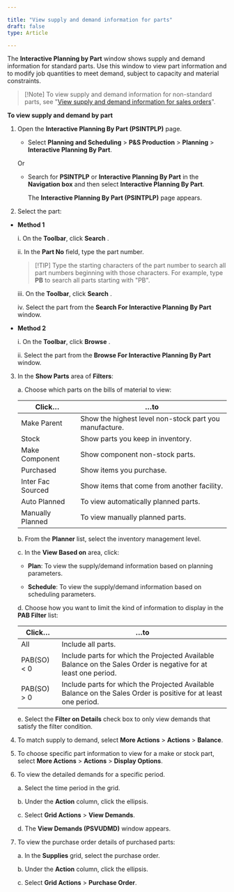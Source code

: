 ```yaml
---

title: "View supply and demand information for parts"
draft: false
type: Article

---
```


The **Interactive Planning by Part** window shows supply and demand information for standard parts. Use this window to view part information and to modify job quantities to meet demand, subject to capacity and material constraints.

> [!Note] To view supply and demand information for non-standard parts, see "[View supply and demand information for sales orders](view-supply-and-demand-by-sales-order.md)".

**To view supply and demand by part**

1. Open the **Interactive Planning By Part (PSINTPLP)** page.

    - Select **Planning and Scheduling** > **P&S Production** > **Planning** > **Interactive Planning By Part**.

    Or

    - Search for **PSINTPLP** or **Interactive Planning By Part** in the **Navigation box** and then select **Interactive Planning By Part**.

        The **Interactive Planning By Part (PSINTPLP)** page appears.

2. Select the part:

- **Method 1**

    i. On the **Toolbar**, click **Search** .

    ii. In the **Part No** field, type the part number.

    > [!TIP] Type the starting characters of the part number to search all part numbers beginning with those characters. For example, type **PB** to search all parts starting with "PB".

    iii. On the **Toolbar**, click **Search** .

    iv. Select the part from the **Search For Interactive Planning By Part** window.

- **Method 2**

    i. On the **Toolbar**, click **Browse** .

    ii. Select the part from the **Browse For Interactive Planning By Part** window.

3. In the **Show Parts** area of **Filters**:

    a. Choose which parts on the bills of material to view:

    | Click…             | …to                                                     |
    |--------------------|---------------------------------------------------------|
    | Make Parent        | Show the highest level non-stock part you manufacture.  |
    | Stock              | Show parts you keep in inventory.                       |
    | Make Component     | Show component non-stock parts.                         |
    | Purchased          | Show items you purchase.                                |
    | Inter Fac Sourced  | Show items that come from another facility.             |
    | Auto Planned       | To view automatically planned parts.                    |
    | Manually Planned   | To view manually planned parts.                         |

    b. From the **Planner** list, select the inventory management level.

    c. In the **View Based on** area, click:

    - **Plan**: To view the supply/demand information based on planning parameters.

    - **Schedule**: To view the supply/demand information based on scheduling parameters.

    d. Choose how you want to limit the kind of information to display in the **PAB Filter** list:

    | Click…        | …to                                                                                                             |
    |---------------|-----------------------------------------------------------------------------------------------------------------|
    | All           | Include all parts.                                                                                              |
    | PAB(SO) \< 0    | Include parts for which the Projected Available Balance on the Sales Order is negative for at least one period. |
    | PAB(SO) > 0  | Include parts for which the Projected Available Balance on the Sales Order is positive for at least one period. |

    e. Select the **Filter on Details** check box to only view demands that satisfy the filter condition.

4. To match supply to demand, select **More Actions** > **Actions** > **Balance**.

5. To choose specific part information to view for a make or stock part, select **More Actions** > **Actions** > **Display Options**.

6. To view the detailed demands for a specific period.

    a. Select the time period in the grid.

    b. Under the **Action** column, click the ellipsis.

    c. Select **Grid Actions** > **View Demands**.

    d. The **View Demands (PSVUDMD)** window appears.

7. To view the purchase order details of purchased parts:

    a. In the **Supplies** grid, select the purchase order.

    b. Under the **Action** column, click the ellipsis.

    c. Select **Grid Actions** > **Purchase Order**.

​
